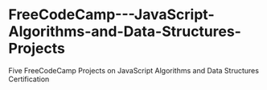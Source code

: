 # FreeCodeCamp---JavaScript-Algorithms-and-Data-Structures-Projects
Five FreeCodeCamp Projects on JavaScript Algorithms and Data Structures Certification
